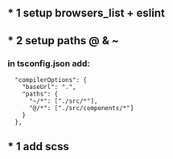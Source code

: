 ## \* 1 setup browsers_list + eslint

## \* 2 setup paths @ & ~

### in tsconfig.json add:

```
  "compilerOptions": {
    "baseUrl": ".",
    "paths": {
      "~/*": ["./src/*"],
      "@/*": ["./src/components/*"]
    }
  },
```

## \* 1 add scss
